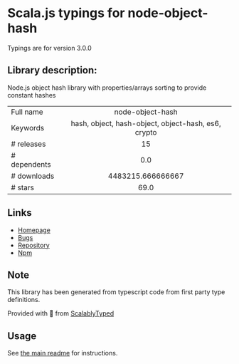 
# Scala.js typings for node-object-hash

Typings are for version 3.0.0

## Library description:
Node.js object hash library with properties/arrays sorting to provide constant hashes

|                    |                 |
| ------------------ | :-------------: |
| Full name          | node-object-hash |
| Keywords           | hash, object, hash-object, object-hash, es6, crypto |
| # releases         | 15 |
| # dependents       | 0.0 |
| # downloads        | 4483215.666666667 |
| # stars            | 69.0 |

## Links
- [Homepage](https://github.com/SkeLLLa/node-object-hash#readme)
- [Bugs](https://github.com/SkeLLLa/node-object-hash/issues)
- [Repository](https://github.com/SkeLLLa/node-object-hash)
- [Npm](https://www.npmjs.com/package/node-object-hash)
    


## Note
This library has been generated from typescript code from first party type definitions.

Provided with :purple_heart: from [ScalablyTyped](https://github.com/oyvindberg/ScalablyTyped)

## Usage
See [the main readme](../../readme.md) for instructions.


